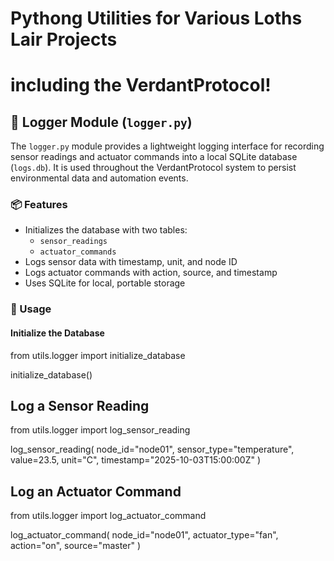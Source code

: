 # Pythong Utilities for Various Loths Lair Projects
# including the VerdantProtocol!

## 📝 Logger Module (`logger.py`)

The `logger.py` module provides a lightweight logging interface for recording sensor readings and actuator commands into a local SQLite database (`logs.db`). It is used throughout the VerdantProtocol system to persist environmental data and automation events.

### 📦 Features
- Initializes the database with two tables:
  - `sensor_readings`
  - `actuator_commands`
- Logs sensor data with timestamp, unit, and node ID
- Logs actuator commands with action, source, and timestamp
- Uses SQLite for local, portable storage

### 🚀 Usage

#### Initialize the Database

from utils.logger import initialize_database

initialize_database()


## Log a Sensor Reading
from utils.logger import log_sensor_reading

log_sensor_reading(
    node_id="node01",
    sensor_type="temperature",
    value=23.5,
    unit="C",
    timestamp="2025-10-03T15:00:00Z"
)

## Log an Actuator Command
from utils.logger import log_actuator_command

log_actuator_command(
    node_id="node01",
    actuator_type="fan",
    action="on",
    source="master"
)